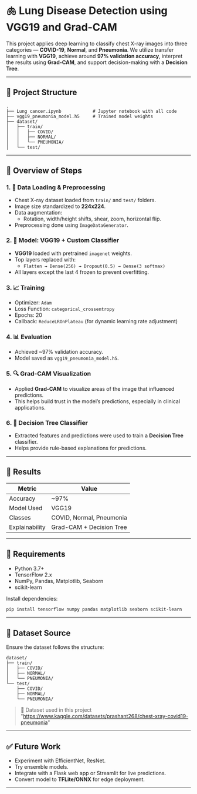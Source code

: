 # 🫁 Lung Disease Detection using VGG19 and Grad-CAM

This project applies deep learning to classify chest X-ray images into three categories — **COVID-19**, **Normal**, and **Pneumonia**. We utilize transfer learning with **VGG19**, achieve around **97% validation accuracy**, interpret the results using **Grad-CAM**, and support decision-making with a **Decision Tree**.

---

## 📁 Project Structure

```
.
├── Lung cancer.ipynb            # Jupyter notebook with all code
├── vgg19_pneumonia_model.h5     # Trained model weights
├── dataset/
│   ├── train/
│   │   ├── COVID/
│   │   ├── NORMAL/
│   │   └── PNEUMONIA/
│   └── test/
```

---

## 🚀 Overview of Steps

### 1. 🧹 Data Loading & Preprocessing
- Chest X-ray dataset loaded from `train/` and `test/` folders.
- Image size standardized to **224x224**.
- Data augmentation:
  - Rotation, width/height shifts, shear, zoom, horizontal flip.
- Preprocessing done using `ImageDataGenerator`.

### 2. 🧠 Model: VGG19 + Custom Classifier
- **VGG19** loaded with pretrained `imagenet` weights.
- Top layers replaced with:
  - `Flatten → Dense(256) → Dropout(0.5) → Dense(3 softmax)`
- All layers except the last 4 frozen to prevent overfitting.

### 3. 📈 Training
- Optimizer: `Adam`
- Loss Function: `categorical_crossentropy`
- Epochs: 20
- Callback: `ReduceLROnPlateau` (for dynamic learning rate adjustment)

### 4. 📊 Evaluation
- Achieved ~97% validation accuracy.
- Model saved as `vgg19_pneumonia_model.h5`.

### 5. 🔍 Grad-CAM Visualization
- Applied **Grad-CAM** to visualize areas of the image that influenced predictions.
- This helps build trust in the model’s predictions, especially in clinical applications.

### 6. 🌲 Decision Tree Classifier
- Extracted features and predictions were used to train a **Decision Tree** classifier.
- Helps provide rule-based explanations for predictions.

---

## 🧪 Results

| Metric        | Value      |
|---------------|------------|
| Accuracy       | ~97%       |
| Model Used     | VGG19      |
| Classes        | COVID, Normal, Pneumonia |
| Explainability | Grad-CAM + Decision Tree |

---

## 📌 Requirements

- Python 3.7+
- TensorFlow 2.x
- NumPy, Pandas, Matplotlib, Seaborn
- scikit-learn

Install dependencies:
```bash
pip install tensorflow numpy pandas matplotlib seaborn scikit-learn
```

---

## 📎 Dataset Source

Ensure the dataset follows the structure:
```
dataset/
├── train/
│   ├── COVID/
│   ├── NORMAL/
│   └── PNEUMONIA/
└── test/
    ├── COVID/
    ├── NORMAL/
    └── PNEUMONIA/
```

> 📌 Dataset used in this project "https://www.kaggle.com/datasets/prashant268/chest-xray-covid19-pneumonia"

---

## ✅ Future Work

- Experiment with EfficientNet, ResNet.
- Try ensemble models.
- Integrate with a Flask web app or Streamlit for live predictions.
- Convert model to **TFLite/ONNX** for edge deployment.

---
